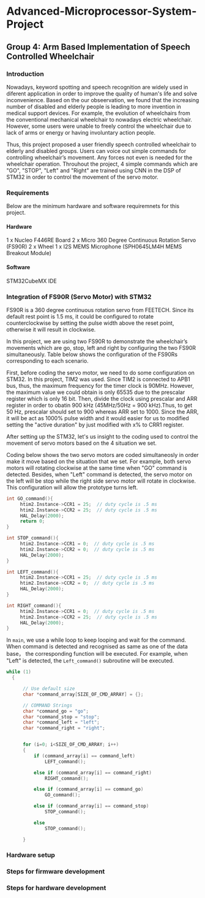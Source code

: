 # Advanced-Microprocessor-System-Project
## Group 4: Arm Based Implementation of Speech Controlled Wheelchair
### Introduction
Nowadays, keyword spotting and speech recognition are widely used in diferent application in order to improve the quality of human's life and solve inconvenience. Based on the our obseervation, we found that the increasing number of disabled and elderly people is leading to more invention in medical support devices. For example, the evolution of wheelchairs from the conventional mechanical wheelchair to nowadays electric wheelchair. However, some users were unable to freely control the wheelchair due to lack of arms or energy or having involuntary action people.
  
  Thus, this project proposed a user friendly speech controlled wheelchair to elderly and disabled groups. Users can voice out simple commands for controlling wheelchair’s movement. Any forces not even is needed for the wheelchair operation. Throuhout the project, 4 simple commands which are "GO", "STOP", "Left" and  "Right" are trained using CNN in the DSP of STM32 in order to control the movement of the servo motor.

### Requirements
Below are the minimum hardware and software requiremnets for this project.
#### Hardware
1 x Nucleo F446RE Board
2 x Micro 360 Degree Continuous Rotation Servo (FS90R)
2 x Wheel
1 x I2S MEMS Microphone (SPH0645LM4H MEMS Breakout Module)

#### Software
STM32CubeMX IDE

### Integration of FS90R (Servo Motor) with STM32
FS90R is a 360 degree continuous rotation servo from FEETECH. Since its default rest point is 1.5 ms, it could be configured to rotate counterclockwise by setting the pulse width above the reset point, otherwise it will result in clockwise.  

In this project, we are using two FS90R to demonstrate the wheelchair’s movements which are go, stop, left and right by configuring the two FS90R simultaneously. Table below shows the configuration of the FS90Rs corresponding to each scenario.

First, before coding the servo motor, we need to do some configuration on STM32. In this project, TIM2 was used. Since TIM2 is connected to APB1 bus, thus, the maximum frequency for the timer clock is 90MHz. However, the maximum value we could obtain is only 65535 due to the prescalar register which is only 16 bit. Then, divide the clock using prescalar and ARR register in order to obatin 900 kHz (45MHz/50Hz = 900 kHz).Thus, to get 50 Hz, prescalar should set to 900 whereas ARR set to 1000. Since the ARR, it will be act as 1000% pulse width and it would easier for us to modified setting the "active duration" by just modified with x% to CRR1 register.

After setting up the STM32, let's us insight to the coding used to control the movement of servo motors based on the 4 situation we set.

Coding below shows the two servo motors are coded simultaneosly in order make it move based on the situation that we set. For example, both servo motors will rotating clockwise at the same time when "GO" command is detected. Besides, when "Left" command is detected, the servo motor on the left will be stop while the right side servo motor will rotate in clockwise. This configuration will allow the prototype turns left.

```c
int GO_command(){
	 htim2.Instance->CCR1 = 25;  // duty cycle is .5 ms
	 htim2.Instance->CCR2 = 25;  // duty cycle is .5 ms
	 HAL_Delay(2000);
	 return 0;
}

int STOP_command(){
	 htim2.Instance->CCR1 = 0;  // duty cycle is .5 ms
	 htim2.Instance->CCR2 = 0;  // duty cycle is .5 ms
	 HAL_Delay(2000);
}

int LEFT_command(){
	 htim2.Instance->CCR1 = 25;  // duty cycle is .5 ms
	 htim2.Instance->CCR2 = 0;  // duty cycle is .5 ms
	 HAL_Delay(2000);
}

int RIGHT_command(){
	 htim2.Instance->CCR1 = 0;  // duty cycle is .5 ms
	 htim2.Instance->CCR2 = 25;  // duty cycle is .5 ms
	 HAL_Delay(2000);
}
```

In `main`, we use a while loop to keep looping and wait for the command. When command is detected and recognised as same as one of the data base， the corresponding function will be executed. For example, when "Left" is detected, the `Left_command()` subroutine will be executed.


```c
while (1)
  {

	  // Use default size
	  char *command_array[SIZE_OF_CMD_ARRAY] = {};

	  // COMMAND Strings
	  char *command_go = "go";
	  char *command_stop = "stop";
	  char *command_left = "left";
	  char *command_right = "right";


	  for (i=0; i<SIZE_OF_CMD_ARRAY; i++)
	  {
		  if (command_array[i] == command_left)
			  LEFT_command();

		  else if (command_array[i] == command_right)
			  RIGHT_command();

		  else if (command_array[i] == command_go)
			  GO_command();

		  else if (command_array[i] == command_stop)
			  STOP_command();

		  else
			  STOP_command();

	  }
````


### Hardware setup
### Steps for firmware development
### Steps for hardware development
